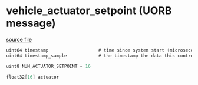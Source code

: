 # vehicle_actuator_setpoint (UORB message)



[source file](https://github.com/PX4/PX4-Autopilot/blob/release/1.13/msg/vehicle_actuator_setpoint.msg)

```c
uint64 timestamp                   # time since system start (microseconds)
uint64 timestamp_sample            # the timestamp the data this control response is based on was sampled

uint8 NUM_ACTUATOR_SETPOINT = 16

float32[16] actuator

```
